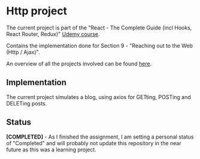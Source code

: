 # Http project
The current project is part of the "React - The Complete Guide (incl Hooks, React Router, Redux)" [Udemy course](https://www.udemy.com/course/react-the-complete-guide-incl-redux/).

Contains the implementation done for Section 9 - "Reaching out to the Web (Http / Ajax)".

An overview of all the projects involved can be found [here](https://github.com/mariamihai/udemy-react-overview).

## Implementation
The current project simulates a blog, using axios for GETting, POSTing and DELETing posts.

## Status
**[COMPLETED]** - As I finished the assignment, I am setting a personal status of "Completed" and will probably not update this repository in the near future as this was a learning project.
